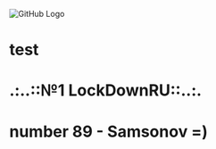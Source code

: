 ![GitHub Logo](http://www.crowndeliandcatering.com/wp-content/uploads/2014/12/Crown-Icon_transparency_02.png)
# test
# .:..::№1 LockDownRU::..:.
# number 89 - Samsonov =)

